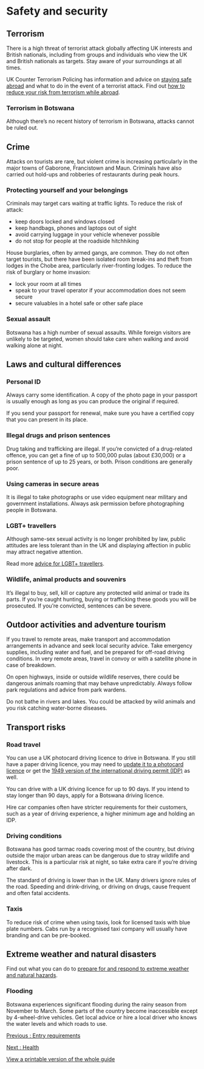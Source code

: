 # Safety and security

## Terrorism

There is a high threat of terrorist attack globally affecting UK interests and British nationals, including from groups and individuals who view the UK and British nationals as targets. Stay aware of your surroundings at all times.

UK Counter Terrorism Policing has information and advice on [staying safe abroad](https://www.counterterrorism.police.uk/safetyadvice/) and what to do in the event of a terrorist attack. Find out [how to reduce your risk from terrorism while abroad](https://www.gov.uk/guidance/reduce-your-risk-from-terrorism-while-abroad).

### Terrorism in Botswana

Although there’s no recent history of terrorism in Botswana, attacks cannot be ruled out.

## Crime

Attacks on tourists are rare, but violent crime is increasing particularly in the major towns of Gaborone, Francistown and Maun. Criminals have also carried out hold-ups and robberies of restaurants during peak hours.

### Protecting yourself and your belongings

Criminals may target cars waiting at traffic lights. To reduce the risk of attack:

* keep doors locked and windows closed
* keep handbags, phones and laptops out of sight
* avoid carrying luggage in your vehicle whenever possible
* do not stop for people at the roadside hitchhiking

House burglaries, often by armed gangs, are common. They do not often target tourists, but there have been isolated room break-ins and theft from lodges in the Chobe area, particularly river-fronting lodges. To reduce the risk of burglary or home invasion:

* lock your room at all times
* speak to your travel operator if your accommodation does not seem secure
* secure valuables in a hotel safe or other safe place

### Sexual assault

Botswana has a high number of sexual assaults. While foreign visitors are unlikely to be targeted, women should take care when walking and avoid walking alone at night.

## Laws and cultural differences

### Personal ID

Always carry some identification. A copy of the photo page in your passport is usually enough as long as you can produce the original if required.

If you send your passport for renewal, make sure you have a certified copy that you can present in its place.

### Illegal drugs and prison sentences

Drug taking and trafficking are illegal. If you’re convicted of a drug-related offence, you can get a fine of up to 500,000 pulas (about £30,000) or a prison sentence of up to 25 years, or both. Prison conditions are generally poor.

### Using cameras in secure areas

It is illegal to take photographs or use video equipment near military and government installations. Always ask permission before photographing people in Botswana.

### LGBT+ travellers

Although same-sex sexual activity is no longer prohibited by law, public attitudes are less tolerant than in the UK and displaying affection in public may attract negative attention.

Read more [advice for LGBT+ travellers](https://www.gov.uk/lesbian-gay-bisexual-and-transgender-foreign-travel-advice).

### Wildlife, animal products and souvenirs

It’s illegal to buy, sell, kill or capture any protected wild animal or trade its parts. If you’re caught hunting, buying or trafficking these goods you will be prosecuted. If you’re convicted, sentences can be severe.

## Outdoor activities and adventure tourism

If you travel to remote areas, make transport and accommodation arrangements in advance and seek local security advice. Take emergency supplies, including water and fuel, and be prepared for off-road driving conditions. In very remote areas, travel in convoy or with a satellite phone in case of breakdown.

On open highways, inside or outside wildlife reserves, there could be dangerous animals roaming that may behave unpredictably. Always follow park regulations and advice from park wardens.

Do not bathe in rivers and lakes. You could be attacked by wild animals and you risk catching water-borne diseases.

## Transport risks

### Road travel

You can use a UK photocard driving licence to drive in Botswana. If you still have a paper driving licence, you may need to [update it to a photocard licence](https://www.gov.uk/exchange-paper-driving-licence) or get the [1949 version of the international driving permit (IDP)](https://www.gov.uk/driving-abroad/international-driving-permit) as well.

You can drive with a UK driving licence for up to 90 days. If you intend to stay longer than 90 days, apply for a Botswana driving licence.

Hire car companies often have stricter requirements for their customers, such as a year of driving experience, a higher minimum age and holding an IDP.

### Driving conditions

Botswana has good tarmac roads covering most of the country, but driving outside the major urban areas can be dangerous due to stray wildlife and livestock. This is a particular risk at night, so take extra care if you’re driving after dark.

The standard of driving is lower than in the UK. Many drivers ignore rules of the road. Speeding and drink-driving, or driving on drugs, cause frequent and often fatal accidents.

### Taxis

To reduce risk of crime when using taxis, look for licensed taxis with blue plate numbers. Cabs run by a recognised taxi company will usually have branding and can be pre-booked.

## Extreme weather and natural disasters

Find out what you can do to [prepare for and respond to extreme weather and natural hazards](https://www.gov.uk/guidance/tropical-cyclones).

### Flooding

Botswana experiences significant flooding during the rainy season from November to March. Some parts of the country become inaccessible except by 4-wheel-drive vehicles. Get local advice or hire a local driver who knows the water levels and which roads to use.

[Previous
:
Entry requirements](/foreign-travel-advice/botswana/entry-requirements)

[Next
:
Health](/foreign-travel-advice/botswana/health)

[View a printable version of the whole guide](/foreign-travel-advice/botswana/print)